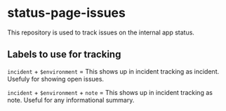 # status-page-issues
This repository is used to track issues on the internal app status. 

## Labels to use for tracking

`incident` + `$environment` = This shows up in incident tracking as incident. Usefuly for showing open issues.

`incident` + `$environment` + `note` = This shows up in incident tracking as note. Useful for any informational summary.
